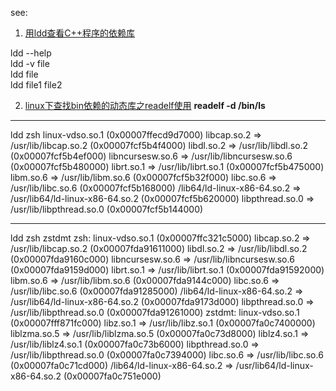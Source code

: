 see:
1. [用ldd查看C++程序的依赖库](https://blog.csdn.net/csfreebird/article/details/9200469)

ldd --help  
ldd -v file  
ldd file  
ldd file1 file2  


2. [linux下查找bin依赖的动态库之readelf使用](https://blog.csdn.net/csdn66_2016/article/details/78064208)
**readelf -d /bin/ls**  

----------------------------------------------------------------------------
ldd zsh
	linux-vdso.so.1 (0x00007ffecd9d7000)
	libcap.so.2 => /usr/lib/libcap.so.2 (0x00007fcf5b4f4000)
	libdl.so.2 => /usr/lib/libdl.so.2 (0x00007fcf5b4ef000)
	libncursesw.so.6 => /usr/lib/libncursesw.so.6 (0x00007fcf5b480000)
	librt.so.1 => /usr/lib/librt.so.1 (0x00007fcf5b475000)
	libm.so.6 => /usr/lib/libm.so.6 (0x00007fcf5b32f000)
	libc.so.6 => /usr/lib/libc.so.6 (0x00007fcf5b168000)
	/lib64/ld-linux-x86-64.so.2 => /usr/lib64/ld-linux-x86-64.so.2 (0x00007fcf5b620000)
	libpthread.so.0 => /usr/lib/libpthread.so.0 (0x00007fcf5b144000)

---------------------------------------------------------------------------
ldd zsh zstdmt
zsh:
	linux-vdso.so.1 (0x00007ffc321c5000)
	libcap.so.2 => /usr/lib/libcap.so.2 (0x00007fda91611000)
	libdl.so.2 => /usr/lib/libdl.so.2 (0x00007fda9160c000)
	libncursesw.so.6 => /usr/lib/libncursesw.so.6 (0x00007fda9159d000)
	librt.so.1 => /usr/lib/librt.so.1 (0x00007fda91592000)
	libm.so.6 => /usr/lib/libm.so.6 (0x00007fda9144c000)
	libc.so.6 => /usr/lib/libc.so.6 (0x00007fda91285000)
	/lib64/ld-linux-x86-64.so.2 => /usr/lib64/ld-linux-x86-64.so.2 (0x00007fda9173d000)
	libpthread.so.0 => /usr/lib/libpthread.so.0 (0x00007fda91261000)
zstdmt:
	linux-vdso.so.1 (0x00007fff871fc000)
	libz.so.1 => /usr/lib/libz.so.1 (0x00007fa0c7400000)
	liblzma.so.5 => /usr/lib/liblzma.so.5 (0x00007fa0c73d8000)
	liblz4.so.1 => /usr/lib/liblz4.so.1 (0x00007fa0c73b6000)
	libpthread.so.0 => /usr/lib/libpthread.so.0 (0x00007fa0c7394000)
	libc.so.6 => /usr/lib/libc.so.6 (0x00007fa0c71cd000)
	/lib64/ld-linux-x86-64.so.2 => /usr/lib64/ld-linux-x86-64.so.2 (0x00007fa0c751e000)





